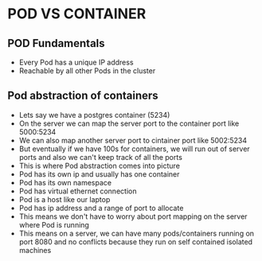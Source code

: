 # POD VS CONTAINER

## POD Fundamentals
- Every Pod has a unique IP address
- Reachable by all other Pods in the cluster

## Pod abstraction of containers
- Lets say we have a postgres container (5234)
- On the server we can map the server port to the container port like 5000:5234
- We can also map another server port to cintainer port like 5002:5234
- But eventually if we have 100s for containers, we will run out of server ports and also we can't keep track of all the ports
- This is where Pod abstraction comes into picture
- Pod has its own ip and usually has one container
- Pod has its own namespace
- Pod has virtual ethernet connection
- Pod is a host like our laptop
- Pod has ip address and a range of port to allocate
- This means we don't have to worry about port mapping on the server where Pod is running
- This means on a server, we can have many pods/containers running on port 8080 and no conflicts because they run on self contained isolated machines

